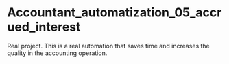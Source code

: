 # Accountant_automatization_05_accrued_interest

Real project. This is a real automation that saves time and increases the quality in the accounting operation.

